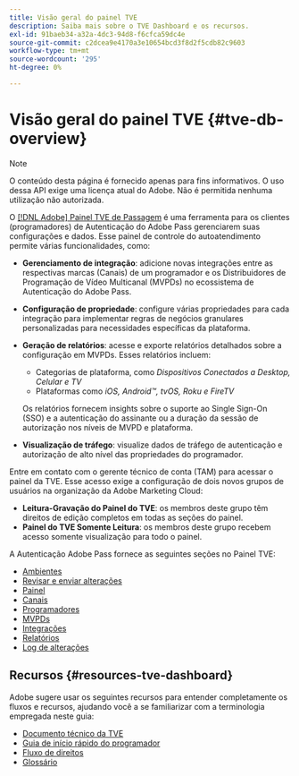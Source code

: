 ```yaml
---
title: Visão geral do painel TVE
description: Saiba mais sobre o TVE Dashboard e os recursos.
exl-id: 91baeb34-a32a-4dc3-94d8-f6cfca59dc4e
source-git-commit: c2dcea9e4170a3e10654bcd3f8d2f5cdb82c9603
workflow-type: tm+mt
source-wordcount: '295'
ht-degree: 0%

---
```


# Visão geral do painel TVE {#tve-db-overview}

>[!NOTE]
>
>O conteúdo desta página é fornecido apenas para fins informativos. O uso dessa API exige uma licença atual do Adobe. Não é permitida nenhuma utilização não autorizada.

O [[!DNL Adobe] Painel TVE de Passagem](https://experience.adobe.com/pass/authentication) é uma ferramenta para os clientes (programadores) de Autenticação do Adobe Pass gerenciarem suas configurações e dados. Esse painel de controle do autoatendimento permite várias funcionalidades, como:

* **Gerenciamento de integração**: adicione novas integrações entre as respectivas marcas (Canais) de um programador e os Distribuidores de Programação de Vídeo Multicanal (MVPDs) no ecossistema de Autenticação do Adobe Pass.

* **Configuração de propriedade**: configure várias propriedades para cada integração para implementar regras de negócios granulares personalizadas para necessidades específicas da plataforma.

* **Geração de relatórios**: acesse e exporte relatórios detalhados sobre a configuração em MVPDs. Esses relatórios incluem:
   * Categorias de plataforma, como *Dispositivos Conectados a Desktop, Celular e TV*
   * Plataformas como *iOS, Android™, tvOS, Roku e FireTV*

  Os relatórios fornecem insights sobre o suporte ao Single Sign-On (SSO) e a autenticação do assinante ou a duração da sessão de autorização nos níveis de MVPD e plataforma.

* **Visualização de tráfego**: visualize dados de tráfego de autenticação e autorização de alto nível das propriedades do programador.

Entre em contato com o gerente técnico de conta (TAM) para acessar o painel da TVE. Esse acesso exige a configuração de dois novos grupos de usuários na organização da Adobe Marketing Cloud:

* **Leitura-Gravação do Painel do TVE**: os membros deste grupo têm direitos de edição completos em todas as seções do painel.
* **Painel do TVE Somente Leitura**: os membros deste grupo recebem acesso somente visualização para todo o painel.

A Autenticação Adobe Pass fornece as seguintes seções no Painel TVE:

* [Ambientes](/help/authentication/tve-dashboard-environments.md)
* [Revisar e enviar alterações](/help/authentication/tve-dashboard-review-push-changes.md)
* [Painel](/help/authentication/tve-dashboard-home.md)
* [Canais](/help/authentication/tve-dashboard-channels.md)
* [Programadores](/help/authentication/tve-dashboard-programmers.md)
* [MVPDs](/help/authentication/tve-dashboard-mvpds.md)
* [Integrações](/help/authentication/tve-dashboard-integrations.md)
* [Relatórios](/help/authentication/tve-dashboard-reports.md)
* [Log de alterações](/help/authentication/tve-dashboard-changes-log.md)

## Recursos {#resources-tve-dashboard}

Adobe sugere usar os seguintes recursos para entender completamente os fluxos e recursos, ajudando você a se familiarizar com a terminologia empregada neste guia:

* [Documento técnico da TVE](/help/authentication/technical-paper.md)
* [Guia de início rápido do programador](/help/authentication/programmer-kickstart-guide.md)
* [Fluxo de direitos](/help/authentication/entitlement-flow.md)
* [Glossário](/help/authentication/glossary.md)
